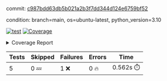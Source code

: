 commit: [c987bdd63db5b021a2b3f7dd344d124e6759bf52](https://github.com/rcmdnk/pyproject-pre-commit/tree/c987bdd63db5b021a2b3f7dd344d124e6759bf52)

condition: branch=main, os=ubuntu-latest, python_version=3.10

[![test](https://github.com/rcmdnk/pyproject-pre-commit/actions/workflows/test.yml/badge.svg)](https://github.com/rcmdnk/pyproject-pre-commit/actions/runs/6400137469)
<a href="https://github.com/rcmdnk/pyproject-pre-commit/blob/c987bdd63db5b021a2b3f7dd344d124e6759bf52/README.md"><img alt="Coverage" src="https://img.shields.io/badge/Coverage-95%25-brightgreen.svg" /></a><details><summary>Coverage Report </summary><table><tr><th>File</th><th>Stmts</th><th>Miss</th><th>Cover</th><th>Missing</th></tr><tbody><tr><td colspan="5"><b>src/pyproject_pre_commit</b></td></tr><tr><td>&nbsp; &nbsp;<a href="https://github.com/rcmdnk/pyproject-pre-commit/blob/c987bdd63db5b021a2b3f7dd344d124e6759bf52/src/pyproject_pre_commit/pyproject_pre_commit.py">pyproject_pre_commit.py</a></td><td>18</td><td>1</td><td>94%</td><td><a href="https://github.com/rcmdnk/pyproject-pre-commit/blob/c987bdd63db5b021a2b3f7dd344d124e6759bf52/src/pyproject_pre_commit/pyproject_pre_commit.py#L91">91</a></td></tr><tr><td><b>TOTAL</b></td><td><b>22</b></td><td><b>1</b></td><td><b>95%</b></td><td>&nbsp;</td></tr></tbody></table></details>

| Tests | Skipped | Failures | Errors | Time |
| ----- | ------- | -------- | -------- | ------------------ |
| 5 | 0 :zzz: | 1 :x: | 0 :fire: | 0.562s :stopwatch: |

